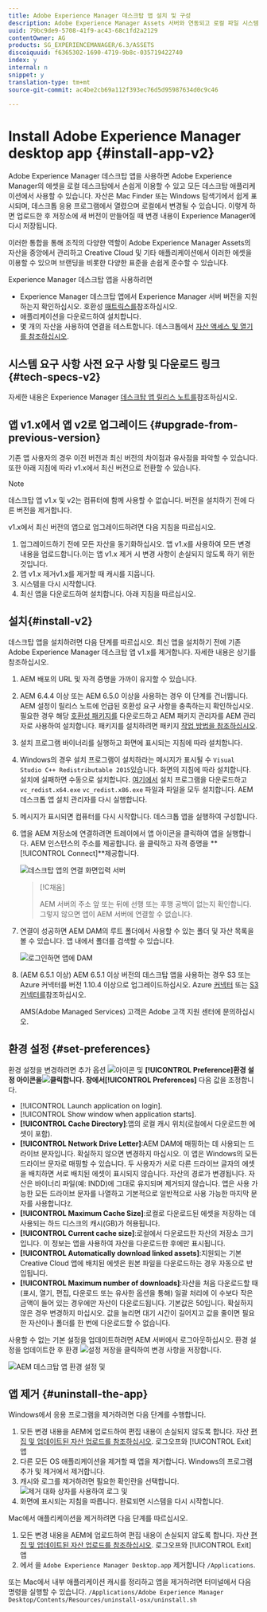```yaml
---
title: Adobe Experience Manager 데스크탑 앱 설치 및 구성
description: Adobe Experience Manager Assets 서버와 연동되고 로컬 파일 시스템에서 에셋을 다운로드할 수 있도록 Adobe Experience Manager 데스크탑 앱을 설치하고 구성합니다.
uuid: 79bc9de9-5708-41f9-ac43-68c1fd2a2129
contentOwner: AG
products: SG_EXPERIENCEMANAGER/6.3/ASSETS
discoiquuid: f6365302-1690-4719-9b8c-035719422740
index: y
internal: n
snippet: y
translation-type: tm+mt
source-git-commit: ac4be2cb69a112f393ec76d5d95987634d0c9c46

---
```



# Install Adobe Experience Manager desktop app {#install-app-v2}

Adobe Experience Manager 데스크탑 앱을 사용하면 Adobe Experience Manager의 에셋을 로컬 데스크탑에서 손쉽게 이용할 수 있고 모든 데스크탑 애플리케이션에서 사용할 수 있습니다. 자산은 Mac Finder 또는 Windows 탐색기에서 쉽게 표시되며, 데스크톱 응용 프로그램에서 열렸으며 로컬에서 변경될 수 있습니다. 이렇게 하면 업로드한 후 저장소에 새 버전이 만들어질 때 변경 내용이 Experience Manager에 다시 저장됩니다.

이러한 통합을 통해 조직의 다양한 역할이 Adobe Experience Manager Assets의 자산을 중앙에서 관리하고 Creative Cloud 및 기타 애플리케이션에서 이러한 에셋을 이용할 수 있으며 브랜딩을 비롯한 다양한 표준을 손쉽게 준수할 수 있습니다.

Experience Manager 데스크탑 앱을 사용하려면

* Experience Manager 데스크탑 앱에서 Experience Manager 서버 버전을 지원하는지 확인하십시오. 호환성 [매트릭스를](release-notes-of-v1.md#compatibilitymatrix)참조하십시오.
* 애플리케이션을 다운로드하여 설치합니다.
* 몇 개의 자산을 사용하여 연결을 테스트합니다. 데스크톱에서 [자산 액세스 및 열기를 참조하십시오](use-app-v1.md#openondesktop).

## 시스템 요구 사항 사전 요구 사항 및 다운로드 링크 {#tech-specs-v2}

자세한 내용은 Experience Manager [데스크탑 앱 릴리스 노트를](release-notes.md)참조하십시오.

## 앱 v1.x에서 앱 v2로 업그레이드 {#upgrade-from-previous-version}

기존 앱 사용자의 경우 이전 버전과 최신 버전의 차이점과 유사점을 파악할 수 있습니다. 또한 아래 지침에 따라 v1.x에서 최신 버전으로 전환할 수 있습니다.

>[!NOTE]
>
>데스크탑 앱 v1.x 및 v2는 컴퓨터에 함께 사용할 수 없습니다. 버전을 설치하기 전에 다른 버전을 제거합니다.

v1.x에서 최신 버전의 앱으로 업그레이드하려면 다음 지침을 따르십시오.

1. 업그레이드하기 전에 모든 자산을 동기화하십시오. 앱 v1.x를 사용하여 모든 변경 내용을 업로드합니다.이는 앱 v1.x 제거 시 변경 사항이 손실되지 않도록 하기 위한 것입니다.
1. 앱 v1.x 제거v1.x를 제거할 때 캐시를 지웁니다.
1. 시스템을 다시 시작합니다.
1. 최신 앱을 다운로드하여 설치합니다. 아래 지침을 따르십시오.

##  설치{#install-v2}

데스크탑 앱을 설치하려면 다음 단계를 따르십시오. 최신 앱을 설치하기 전에 기존 Adobe Experience Manager 데스크탑 앱 v1.x를 제거합니다. 자세한 내용은 상기를 참조하십시오.

1. AEM 배포의 URL 및 자격 증명을 가까이 유지할 수 있습니다.
1. AEM 6.4.4 이상 또는 AEM 6.5.0 이상을 사용하는 경우 이 단계를 건너뜁니다. AEM 설정이 릴리스 노트에 언급된 호환성 요구 사항을 충족하는지 확인하십시오. 필요한 경우 해당 [호환성 패키지를](https://www.adobeaemcloud.com/content/marketplace/marketplaceProxy.html?packagePath=/content/companies/public/adobe/packages/cq640/featurepack/adobe-asset-link-support) 다운로드하고 AEM 패키지 관리자를 AEM 관리자로 사용하여 설치합니다. 패키지를 설치하려면 패키지 [작업 방법을 참조하십시오](https://helpx.adobe.com/experience-manager/6-5/sites/administering/using/package-manager.html).
1. 설치 프로그램 바이너리를 실행하고 화면에 표시되는 지침에 따라 설치합니다.
1. Windows의 경우 설치 프로그램이 설치하라는 메시지가 표시될 수 `Visual Studio C++ Redistributable 2015`있습니다. 화면의 지침에 따라 설치합니다. 설치에 실패하면 수동으로 설치합니다. [여기에서](https://www.microsoft.com/en-us/download/details.aspx?id=52685) 설치 프로그램을 다운로드하고 `vc_redist.x64.exe` `vc_redist.x86.exe` 파일과 파일을 모두 설치합니다. AEM 데스크톱 앱 설치 관리자를 다시 실행합니다.
1. 메시지가 표시되면 컴퓨터를 다시 시작합니다. 데스크톱 앱을 실행하여 구성합니다.
1. 앱을 AEM 저장소에 연결하려면 트레이에서 앱 아이콘을 클릭하여 앱을 실행합니다. AEM 인스턴스의 주소를 제공합니다. 을 클릭하고 자격 증명을 **[!UICONTROL Connect]**제공합니다.

   ![데스크탑 앱의 연결 화면입력 서버](assets/connect_da2.png "주소에 대한 연결 화면")

   >[!C채움]
   >
   >AEM 서버의 주소 앞 또는 뒤에 선행 또는 후행 공백이 없는지 확인합니다. 그렇지 않으면 앱이 AEM 서버에 연결할 수 없습니다.

1. 연결이 성공하면 AEM DAM의 루트 폴더에서 사용할 수 있는 폴더 및 자산 목록을 볼 수 있습니다. 앱 내에서 폴더를 검색할 수 있습니다.

   ![로그인하면 앱에 DAM](assets/firstview_da2.png "콘텐츠가 표시됩니다 로그인하면 앱에 DAM 콘텐츠가 표시됩니다")

1. (AEM 6.5.1 이상) AEM 6.5.1 이상 버전의 데스크탑 앱을 사용하는 경우 S3 또는 Azure 커넥터를 버전 1.10.4 이상으로 업그레이드하십시오. Azure [커넥터](https://helpx.adobe.com/experience-manager/6-5/sites/deploying/using/data-store-config.html#AzureDataStore) 또는 [S3 커넥터를](https://helpx.adobe.com/experience-manager/6-5/sites/deploying/using/data-store-config.html#AmazonS3DataStore)참조하십시오.

   AMS(Adobe Managed Services) 고객은 Adobe 고객 지원 센터에 문의하십시오.

## 환경 설정 {#set-preferences}

환경 설정을 변경하려면 추가 옵션 ![아이콘](assets/do-not-localize/more_options_da2.png) 및 **[!UICONTROL Preference]**환경 설정 아이콘을![클릭합니다](assets/do-not-localize/preferences_icon_da2.png). 창에서**[!UICONTROL Preferences]** 다음 값을 조정합니다.

* [!UICONTROL Launch application on login].
* [!UICONTROL Show window when application starts].
* **[!UICONTROL Cache Directory]**:앱의 로컬 캐시 위치(로컬에서 다운로드한 에셋이 포함).
* **[!UICONTROL Network Drive Letter]**:AEM DAM에 매핑하는 데 사용되는 드라이브 문자입니다. 확실하지 않으면 변경하지 마십시오. 이 앱은 Windows의 모든 드라이브 문자로 매핑할 수 있습니다. 두 사용자가 서로 다른 드라이브 글자의 에셋을 배치하면 서로 배치된 에셋이 표시되지 않습니다. 자산의 경로가 변경됩니다. 자산은 바이너리 파일(예: INDD)에 그대로 유지되며 제거되지 않습니다. 앱은 사용 가능한 모든 드라이브 문자를 나열하고 기본적으로 일반적으로 사용 가능한 마지막 문자를 사용합니다`Z`.
* **[!UICONTROL Maximum Cache Size]**:로컬로 다운로드된 에셋을 저장하는 데 사용되는 하드 디스크의 캐시(GB)가 허용됩니다.
* **[!UICONTROL Current cache size]**:로컬에서 다운로드한 자산의 저장소 크기입니다. 이 정보는 앱을 사용하여 자산을 다운로드한 후에만 표시됩니다.
* **[!UICONTROL Automatically download linked assets]**:지원되는 기본 Creative Cloud 앱에 배치된 에셋은 원본 파일을 다운로드하는 경우 자동으로 반입됩니다.
* **[!UICONTROL Maximum number of downloads]**:자산을 처음 다운로드할 때(표시, 열기, 편집, 다운로드 또는 유사한 옵션을 통해) 일괄 처리에 이 수보다 작은 금액이 들어 있는 경우에만 자산이 다운로드됩니다. 기본값은 50입니다. 확실하지 않은 경우 변경하지 마십시오. 값을 늘리면 대기 시간이 길어지고 값을 줄이면 필요한 자산이나 폴더를 한 번에 다운로드할 수 없습니다.

사용할 수 없는 기본 설정을 업데이트하려면 AEM 서버에서 로그아웃하십시오. 환경 설정을 업데이트한 후 환경 ![설정](assets/do-not-localize/save_preferences_da2.png) 저장을 클릭하여 변경 사항을 저장합니다.

![AEM 데스크탑 앱 환경 설정 및](assets/preferences_da2.png "설정데스크탑 앱 환경 설정")

## 앱 제거 {#uninstall-the-app}

Windows에서 응용 프로그램을 제거하려면 다음 단계를 수행합니다.

1. 모든 변경 내용을 AEM에 업로드하여 편집 내용이 손실되지 않도록 합니다. 자산 [편집 및 업데이트된 자산 업로드를 참조하십시오](using.md#edit-assets-upload-updated-assets). 로그오프와 [!UICONTROL Exit] 앱
1. 다른 모든 OS 애플리케이션을 제거할 때 앱을 제거합니다. Windows의 프로그램 추가 및 제거에서 제거합니다.
1. 캐시와 로그를 제거하려면 필요한 확인란을 선택합니다.
   ![제거 대화 상자를 사용하여 로그 및](assets/uninstall_da2.png "캐시 제거로그 및 캐시를 제거하는 제거 대화 상자")
1. 화면에 표시되는 지침을 따릅니다. 완료되면 시스템을 다시 시작합니다.

Mac에서 애플리케이션을 제거하려면 다음 단계를 따르십시오.

1. 모든 변경 내용을 AEM에 업로드하여 편집 내용이 손실되지 않도록 합니다. 자산 [편집 및 업데이트된 자산 업로드를 참조하십시오](using.md#edit-assets-upload-updated-assets). 로그오프와 [!UICONTROL Exit] 앱
1. 에서 을 `Adobe Experience Manager Desktop.app` 제거합니다 `/Applications`.

또는 Mac에서 내부 애플리케이션 캐시를 정리하고 앱을 제거하려면 터미널에서 다음 명령을 실행할 수 있습니다.
`/Applications/Adobe Experience Manager Desktop/Contents/Resources/uninstall-osx/uninstall.sh`
